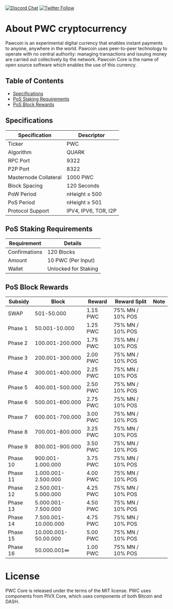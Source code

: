 [![Discord Chat](https://img.shields.io/discord/473618220524240928.svg?style=flat&logo=Discord)](https://discord.gg/RfJjU2w) 
[![Twitter Follow](https://img.shields.io/twitter/follow/altbetofficial.svg?style=social)](https://altbet.io/go/twitter) 

About PWC cryptocurrency
=====
<p>Pawcoin is an experimental digital currency that enables instant payments to anyone, anywhere in the world. Pawcoin uses peer-to-peer technology to operate with no central authority: managing transactions and issuing money are carried out collectively by the network. Pawcoin Core is the name of open source software which enables the use of this currency.</p>

## Table of Contents
- [Specifications](#specifications)
- [PoS Staking Requirements](#pos-staking-requirements)
- [PoS Block Rewards](#pos-block-rewards)

<a name="specifications"></a>
## Specifications

| Specification         | Descriptor                              |
|-----------------------|-----------------------------------------|
| Ticker                | PWC                                    |
| Algorithm             | QUARK                                   |
| RPC Port              | 9322                                    |
| P2P Port              | 8322                                    |
| Masternode Collateral | 1000 PWC                               |
| Block Spacing         | 120 Seconds                             |
| PoW Period            | nHeight ≤ 500                           |
| PoS Period            | nHeight ≥ 501                           |
| Protocol Support      | IPV4, IPV6, TOR, I2P                    |

<a name="pos-staking-requirements"></a>
## PoS Staking Requirements

| Requirement   | Details              |
|---------------|----------------------|
| Confirmations | 120 Blocks           |
| Amount        | 10 PWC (Per Input)  |
| Wallet        | Unlocked for Staking |

<a name="pos-block-rewards"></a>
## PoS Block Rewards

| Subsidy | Block                   | Reward | Reward Split   | Note          |
|---------|-----------------        |--------|----------------|---------------|
| SWAP    | 501-50.000              | 1.15 PWC  | 75% MN / 10% POS | 
| Phase 1 | 50.001-10.000           | 1.25 PWC  | 75% MN / 10% POS | 
| Phase 2 | 100.001-200.000         | 1.75 PWC  | 75% MN / 10% POS | 
| Phase 3 | 200.001-300.000         | 2.00 PWC  | 75% MN / 10% POS | 
| Phase 4 | 300.001-400.000         | 2.25 PWC  | 75% MN / 10% POS | 
| Phase 5 | 400.001-500.000         | 2.50 PWC  | 75% MN / 10% POS |
| Phase 6 | 500.001-600.000         | 2.75 PWC  | 75% MN / 10% POS | 
| Phase 7 | 600.001-700.000         | 3.00 PWC  | 75% MN / 10% POS | 
| Phase 8 | 700.001-800.000         | 3.25 PWC  | 75% MN / 10% POS | 
| Phase 9 | 800.001-900.000         | 3.50 PWC  | 75% MN / 10% POS | 
| Phase 10 | 900.001-1.000.000      | 3.75 PWC  | 75% MN / 10% POS |
| Phase 11 | 1.000.001-2.500.000    | 4.00 PWC  | 75% MN / 10% POS |
| Phase 12 | 2.500.001-5.000.000    | 4.25 PWC  | 75% MN / 10% POS | 
| Phase 13 | 5.000.001-7.500.000    | 4.50 PWC  | 75% MN / 10% POS |
| Phase 14 | 7.500.001-10.000.000   | 4.75 PWC  | 75% MN / 10% POS | 
| Phase 15 | 10.000.001-50.00.000   | 5.00 PWC  | 75% MN / 10% POS | 
| Phase 16 | 50.000.001∞            | 1.00 PWC  | 75% MN / 10% POS |

License
=====

<p>PWC Core is released under the terms of the MIT license. PWC uses components from PIVX Core, which uses components of both Bitcoin and DASH.
